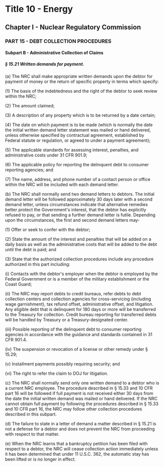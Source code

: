 
# Title 10 - Energy
## Chapter I - Nuclear Regulatory Commission
### PART 15 - DEBT COLLECTION PROCEDURES
#### Subpart B - Administrative Collection of Claims
##### § 15.21 Written demands for payment.

(a) The NRC shall make appropriate written demands upon the debtor for payment of money or the return of specific property in terms which specify:

(1) The basis of the indebtedness and the right of the debtor to seek review within the NRC;

(2) The amount claimed;

(3) A description of any property which is to be returned by a date certain;

(4) The date on which payment is to be made (which is normally the date the initial written demand letter statement was mailed or hand delivered, unless otherwise specified by contractual agreement, established by Federal statute or regulation, or agreed to under a payment agreement);

(5) The applicable standards for assessing interest, penalties, and administrative costs under 31 CFR 901.9;

(6) The applicable policy for reporting the delinquent debt to consumer reporting agencies; and

(7) The name, address, and phone number of a contact person or office within the NRC will be included with each demand letter.

(b) The NRC shall normally send two demand letters to debtors. The initial demand letter will be followed approximately 30 days later with a second demand letter, unless circumstances indicate that alternative remedies better protect the Government's interest, that the debtor has explicitly refused to pay, or that sending a further demand letter is futile. Depending upon the circumstances, the first and second demand letters may-

(1) Offer or seek to confer with the debtor;

(2) State the amount of the interest and penalties that will be added on a daily basis as well as the administrative costs that will be added to the debt until the debt is paid; and

(3) State that the authorized collection procedures include any procedure authorized in this part including:

(i) Contacts with the debtor's employer when the debtor is employed by the Federal Government or is a member of the military establishment or the Coast Guard;

(ii) The NRC may report debts to credit bureaus, refer debts to debt collection centers and collection agencies for cross-servicing (including wage garnishment), tax refund offset, administrative offset, and litigation. Any eligible debt that is delinquent for 180 days or more will be transferred to the Treasury for collection. Credit bureau reporting for transferred debts will be handled by Treasury or a Treasury-designated center.

(iii) Possible reporting of the delinquent debt to consumer reporting agencies in accordance with the guidance and standards contained in 31 CFR 901.4.

(iv) The suspension or revocation of a license or other remedy under § 15.29;

(v) Installment payments possibly requiring security; and

(vi) The right to refer the claim to DOJ for litigation.

(c) The NRC shall normally send only one written demand to a debtor who is a current NRC employee. The procedure described in § 15.33 and 10 CFR part 16 will be followed if full payment is not received either 30 days from the date the initial written demand was mailed or hand delivered. If the NRC cannot obtain full payment by following the procedures described in § 15.33 and 10 CFR part 16, the NRC may follow other collection procedures described in this subpart.

(d) The failure to state in a letter of demand a matter described in § 15.21 is not a defense for a debtor and does not prevent the NRC from proceeding with respect to that matter.

(e) When the NRC learns that a bankruptcy petition has been filed with respect to a debtor, the NRC will cease collection action immediately unless it has been determined that under 11 U.S.C. 362, the automatic stay has been lifted or is no longer in effect.
